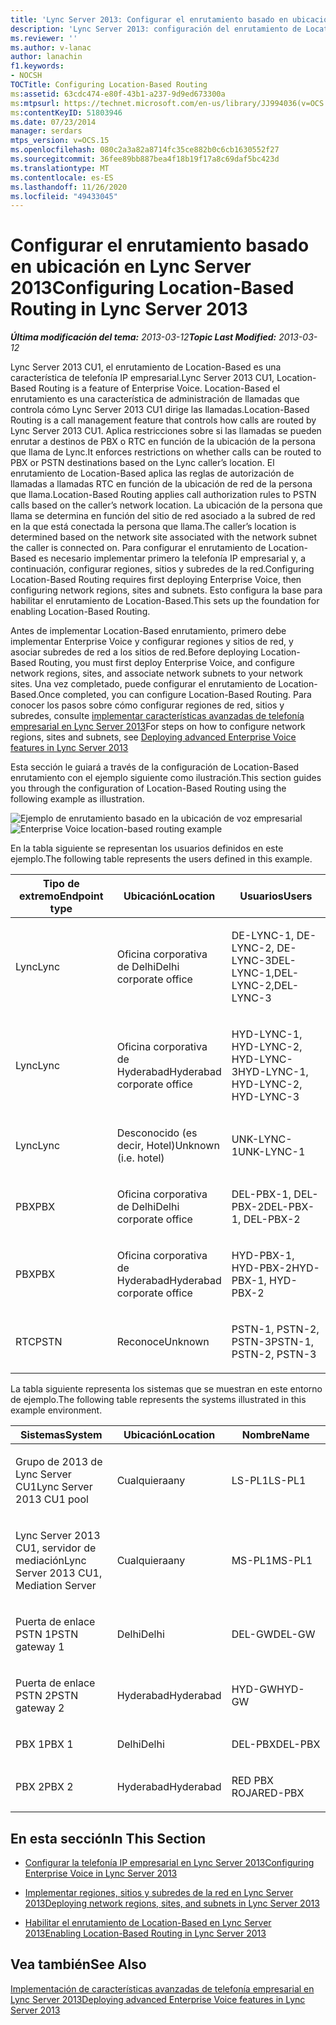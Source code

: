 ```yaml
---
title: 'Lync Server 2013: Configurar el enrutamiento basado en ubicación'
description: 'Lync Server 2013: configuración del enrutamiento de Location-Based.'
ms.reviewer: ''
ms.author: v-lanac
author: lanachin
f1.keywords:
- NOCSH
TOCTitle: Configuring Location-Based Routing
ms:assetid: 63cdc474-e80f-43b1-a237-9d9ed673300a
ms:mtpsurl: https://technet.microsoft.com/en-us/library/JJ994036(v=OCS.15)
ms:contentKeyID: 51803946
ms.date: 07/23/2014
manager: serdars
mtps_version: v=OCS.15
ms.openlocfilehash: 080c2a3a82a8714fc35ce882b0c6cb1630552f27
ms.sourcegitcommit: 36fee89bb887bea4f18b19f17a8c69daf5bc423d
ms.translationtype: MT
ms.contentlocale: es-ES
ms.lasthandoff: 11/26/2020
ms.locfileid: "49433045"
---
```

# <a name="configuring-location-based-routing-in-lync-server-2013"></a><span data-ttu-id="3194f-103">Configurar el enrutamiento basado en ubicación en Lync Server 2013</span><span class="sxs-lookup"><span data-stu-id="3194f-103">Configuring Location-Based Routing in Lync Server 2013</span></span>

<div data-xmlns="http://www.w3.org/1999/xhtml">

<div class="topic" data-xmlns="http://www.w3.org/1999/xhtml" data-msxsl="urn:schemas-microsoft-com:xslt" data-cs="https://msdn.microsoft.com/">

<div data-asp="https://msdn2.microsoft.com/asp">



</div>

<div id="mainSection">

<div id="mainBody"><span data-ttu-id="3194f-104">

<span> </span></span><span class="sxs-lookup"><span data-stu-id="3194f-104">

<span> </span></span></span>

<span data-ttu-id="3194f-105">_**Última modificación del tema:** 2013-03-12_</span><span class="sxs-lookup"><span data-stu-id="3194f-105">_**Topic Last Modified:** 2013-03-12_</span></span>

<span data-ttu-id="3194f-106">Lync Server 2013 CU1, el enrutamiento de Location-Based es una característica de telefonía IP empresarial.</span><span class="sxs-lookup"><span data-stu-id="3194f-106">Lync Server 2013 CU1, Location-Based Routing is a feature of Enterprise Voice.</span></span> <span data-ttu-id="3194f-107">Location-Based el enrutamiento es una característica de administración de llamadas que controla cómo Lync Server 2013 CU1 dirige las llamadas.</span><span class="sxs-lookup"><span data-stu-id="3194f-107">Location-Based Routing is a call management feature that controls how calls are routed by Lync Server 2013 CU1.</span></span> <span data-ttu-id="3194f-108">Aplica restricciones sobre si las llamadas se pueden enrutar a destinos de PBX o RTC en función de la ubicación de la persona que llama de Lync.</span><span class="sxs-lookup"><span data-stu-id="3194f-108">It enforces restrictions on whether calls can be routed to PBX or PSTN destinations based on the Lync caller’s location.</span></span> <span data-ttu-id="3194f-109">El enrutamiento de Location-Based aplica las reglas de autorización de llamadas a llamadas RTC en función de la ubicación de red de la persona que llama.</span><span class="sxs-lookup"><span data-stu-id="3194f-109">Location-Based Routing applies call authorization rules to PSTN calls based on the caller’s network location.</span></span> <span data-ttu-id="3194f-110">La ubicación de la persona que llama se determina en función del sitio de red asociado a la subred de red en la que está conectada la persona que llama.</span><span class="sxs-lookup"><span data-stu-id="3194f-110">The caller’s location is determined based on the network site associated with the network subnet the caller is connected on.</span></span> <span data-ttu-id="3194f-111">Para configurar el enrutamiento de Location-Based es necesario implementar primero la telefonía IP empresarial y, a continuación, configurar regiones, sitios y subredes de la red.</span><span class="sxs-lookup"><span data-stu-id="3194f-111">Configuring Location-Based Routing requires first deploying Enterprise Voice, then configuring network regions, sites and subnets.</span></span> <span data-ttu-id="3194f-112">Esto configura la base para habilitar el enrutamiento de Location-Based.</span><span class="sxs-lookup"><span data-stu-id="3194f-112">This sets up the foundation for enabling Location-Based Routing.</span></span>

<span data-ttu-id="3194f-113">Antes de implementar Location-Based enrutamiento, primero debe implementar Enterprise Voice y configurar regiones y sitios de red, y asociar subredes de red a los sitios de red.</span><span class="sxs-lookup"><span data-stu-id="3194f-113">Before deploying Location-Based Routing, you must first deploy Enterprise Voice, and configure network regions, sites, and associate network subnets to your network sites.</span></span> <span data-ttu-id="3194f-114">Una vez completado, puede configurar el enrutamiento de Location-Based.</span><span class="sxs-lookup"><span data-stu-id="3194f-114">Once completed, you can configure Location-Based Routing.</span></span> <span data-ttu-id="3194f-115">Para conocer los pasos sobre cómo configurar regiones de red, sitios y subredes, consulte [implementar características avanzadas de telefonía empresarial en Lync Server 2013](lync-server-2013-deploying-advanced-enterprise-voice-features.md)</span><span class="sxs-lookup"><span data-stu-id="3194f-115">For steps on how to configure network regions, sites and subnets, see [Deploying advanced Enterprise Voice features in Lync Server 2013](lync-server-2013-deploying-advanced-enterprise-voice-features.md)</span></span>

<span data-ttu-id="3194f-116">Esta sección le guiará a través de la configuración de Location-Based enrutamiento con el ejemplo siguiente como ilustración.</span><span class="sxs-lookup"><span data-stu-id="3194f-116">This section guides you through the configuration of Location-Based Routing using the following example as illustration.</span></span>

<span data-ttu-id="3194f-117">![Ejemplo de enrutamiento basado en la ubicación de voz empresarial](images/JJ994036.b6ef5afc-36ac-406f-8ec2-a87532b20612(OCS.15).png "Ejemplo de enrutamiento basado en la ubicación de voz empresarial")</span><span class="sxs-lookup"><span data-stu-id="3194f-117">![Enterprise Voice location-based routing example](images/JJ994036.b6ef5afc-36ac-406f-8ec2-a87532b20612(OCS.15).png "Enterprise Voice location-based routing example")</span></span>

  
<span data-ttu-id="3194f-118">En la tabla siguiente se representan los usuarios definidos en este ejemplo.</span><span class="sxs-lookup"><span data-stu-id="3194f-118">The following table represents the users defined in this example.</span></span>


<table>
<colgroup>
<col style="width: 33%" />
<col style="width: 33%" />
<col style="width: 33%" />
</colgroup>
<thead>
<tr class="header">
<th><span data-ttu-id="3194f-119">Tipo de extremo</span><span class="sxs-lookup"><span data-stu-id="3194f-119">Endpoint type</span></span></th>
<th><span data-ttu-id="3194f-120">Ubicación</span><span class="sxs-lookup"><span data-stu-id="3194f-120">Location</span></span></th>
<th><span data-ttu-id="3194f-121">Usuarios</span><span class="sxs-lookup"><span data-stu-id="3194f-121">Users</span></span></th>
</tr>
</thead>
<tbody>
<tr class="odd">
<td><p><span data-ttu-id="3194f-122">Lync</span><span class="sxs-lookup"><span data-stu-id="3194f-122">Lync</span></span></p></td>
<td><p><span data-ttu-id="3194f-123">Oficina corporativa de Delhi</span><span class="sxs-lookup"><span data-stu-id="3194f-123">Delhi corporate office</span></span></p></td>
<td><p><span data-ttu-id="3194f-124">DE-LYNC-1, DE-LYNC-2, DE-LYNC-3</span><span class="sxs-lookup"><span data-stu-id="3194f-124">DEL-LYNC-1,DEL-LYNC-2,DEL-LYNC-3</span></span></p></td>
</tr>
<tr class="even">
<td><p><span data-ttu-id="3194f-125">Lync</span><span class="sxs-lookup"><span data-stu-id="3194f-125">Lync</span></span></p></td>
<td><p><span data-ttu-id="3194f-126">Oficina corporativa de Hyderabad</span><span class="sxs-lookup"><span data-stu-id="3194f-126">Hyderabad corporate office</span></span></p></td>
<td><p><span data-ttu-id="3194f-127">HYD-LYNC-1, HYD-LYNC-2, HYD-LYNC-3</span><span class="sxs-lookup"><span data-stu-id="3194f-127">HYD-LYNC-1, HYD-LYNC-2, HYD-LYNC-3</span></span></p></td>
</tr>
<tr class="odd">
<td><p><span data-ttu-id="3194f-128">Lync</span><span class="sxs-lookup"><span data-stu-id="3194f-128">Lync</span></span></p></td>
<td><p><span data-ttu-id="3194f-129">Desconocido (es decir, Hotel)</span><span class="sxs-lookup"><span data-stu-id="3194f-129">Unknown (i.e. hotel)</span></span></p></td>
<td><p><span data-ttu-id="3194f-130">UNK-LYNC-1</span><span class="sxs-lookup"><span data-stu-id="3194f-130">UNK-LYNC-1</span></span></p></td>
</tr>
<tr class="even">
<td><p><span data-ttu-id="3194f-131">PBX</span><span class="sxs-lookup"><span data-stu-id="3194f-131">PBX</span></span></p></td>
<td><p><span data-ttu-id="3194f-132">Oficina corporativa de Delhi</span><span class="sxs-lookup"><span data-stu-id="3194f-132">Delhi corporate office</span></span></p></td>
<td><p><span data-ttu-id="3194f-133">DEL-PBX-1, DEL-PBX-2</span><span class="sxs-lookup"><span data-stu-id="3194f-133">DEL-PBX-1, DEL-PBX-2</span></span></p></td>
</tr>
<tr class="odd">
<td><p><span data-ttu-id="3194f-134">PBX</span><span class="sxs-lookup"><span data-stu-id="3194f-134">PBX</span></span></p></td>
<td><p><span data-ttu-id="3194f-135">Oficina corporativa de Hyderabad</span><span class="sxs-lookup"><span data-stu-id="3194f-135">Hyderabad corporate office</span></span></p></td>
<td><p><span data-ttu-id="3194f-136">HYD-PBX-1, HYD-PBX-2</span><span class="sxs-lookup"><span data-stu-id="3194f-136">HYD-PBX-1, HYD-PBX-2</span></span></p></td>
</tr>
<tr class="even">
<td><p><span data-ttu-id="3194f-137">RTC</span><span class="sxs-lookup"><span data-stu-id="3194f-137">PSTN</span></span></p></td>
<td><p><span data-ttu-id="3194f-138">Reconoce</span><span class="sxs-lookup"><span data-stu-id="3194f-138">Unknown</span></span></p></td>
<td><p><span data-ttu-id="3194f-139">PSTN-1, PSTN-2, PSTN-3</span><span class="sxs-lookup"><span data-stu-id="3194f-139">PSTN-1, PSTN-2, PSTN-3</span></span></p></td>
</tr>
</tbody>
</table>

  

<span data-ttu-id="3194f-140">La tabla siguiente representa los sistemas que se muestran en este entorno de ejemplo.</span><span class="sxs-lookup"><span data-stu-id="3194f-140">The following table represents the systems illustrated in this example environment.</span></span>


<table>
<colgroup>
<col style="width: 33%" />
<col style="width: 33%" />
<col style="width: 33%" />
</colgroup>
<thead>
<tr class="header">
<th><span data-ttu-id="3194f-141">Sistemas</span><span class="sxs-lookup"><span data-stu-id="3194f-141">System</span></span></th>
<th><span data-ttu-id="3194f-142">Ubicación</span><span class="sxs-lookup"><span data-stu-id="3194f-142">Location</span></span></th>
<th><span data-ttu-id="3194f-143">Nombre</span><span class="sxs-lookup"><span data-stu-id="3194f-143">Name</span></span></th>
</tr>
</thead>
<tbody>
<tr class="odd">
<td><p><span data-ttu-id="3194f-144">Grupo de 2013 de Lync Server CU1</span><span class="sxs-lookup"><span data-stu-id="3194f-144">Lync Server 2013 CU1 pool</span></span></p></td>
<td><p><span data-ttu-id="3194f-145">Cualquiera</span><span class="sxs-lookup"><span data-stu-id="3194f-145">any</span></span></p></td>
<td><p><span data-ttu-id="3194f-146">LS-PL1</span><span class="sxs-lookup"><span data-stu-id="3194f-146">LS-PL1</span></span></p></td>
</tr>
<tr class="even">
<td><p><span data-ttu-id="3194f-147">Lync Server 2013 CU1, servidor de mediación</span><span class="sxs-lookup"><span data-stu-id="3194f-147">Lync Server 2013 CU1, Mediation Server</span></span></p></td>
<td><p><span data-ttu-id="3194f-148">Cualquiera</span><span class="sxs-lookup"><span data-stu-id="3194f-148">any</span></span></p></td>
<td><p><span data-ttu-id="3194f-149">MS-PL1</span><span class="sxs-lookup"><span data-stu-id="3194f-149">MS-PL1</span></span></p></td>
</tr>
<tr class="odd">
<td><p><span data-ttu-id="3194f-150">Puerta de enlace PSTN 1</span><span class="sxs-lookup"><span data-stu-id="3194f-150">PSTN gateway 1</span></span></p></td>
<td><p><span data-ttu-id="3194f-151">Delhi</span><span class="sxs-lookup"><span data-stu-id="3194f-151">Delhi</span></span></p></td>
<td><p><span data-ttu-id="3194f-152">DEL-GW</span><span class="sxs-lookup"><span data-stu-id="3194f-152">DEL-GW</span></span></p></td>
</tr>
<tr class="even">
<td><p><span data-ttu-id="3194f-153">Puerta de enlace PSTN 2</span><span class="sxs-lookup"><span data-stu-id="3194f-153">PSTN gateway 2</span></span></p></td>
<td><p><span data-ttu-id="3194f-154">Hyderabad</span><span class="sxs-lookup"><span data-stu-id="3194f-154">Hyderabad</span></span></p></td>
<td><p><span data-ttu-id="3194f-155">HYD-GW</span><span class="sxs-lookup"><span data-stu-id="3194f-155">HYD-GW</span></span></p></td>
</tr>
<tr class="odd">
<td><p><span data-ttu-id="3194f-156">PBX 1</span><span class="sxs-lookup"><span data-stu-id="3194f-156">PBX 1</span></span></p></td>
<td><p><span data-ttu-id="3194f-157">Delhi</span><span class="sxs-lookup"><span data-stu-id="3194f-157">Delhi</span></span></p></td>
<td><p><span data-ttu-id="3194f-158">DEL-PBX</span><span class="sxs-lookup"><span data-stu-id="3194f-158">DEL-PBX</span></span></p></td>
</tr>
<tr class="even">
<td><p><span data-ttu-id="3194f-159">PBX 2</span><span class="sxs-lookup"><span data-stu-id="3194f-159">PBX 2</span></span></p></td>
<td><p><span data-ttu-id="3194f-160">Hyderabad</span><span class="sxs-lookup"><span data-stu-id="3194f-160">Hyderabad</span></span></p></td>
<td><p><span data-ttu-id="3194f-161">RED PBX ROJA</span><span class="sxs-lookup"><span data-stu-id="3194f-161">RED-PBX</span></span></p></td>
</tr>
</tbody>
</table>


<div>

## <a name="in-this-section"></a><span data-ttu-id="3194f-162">En esta sección</span><span class="sxs-lookup"><span data-stu-id="3194f-162">In This Section</span></span>

  - [<span data-ttu-id="3194f-163">Configurar la telefonía IP empresarial en Lync Server 2013</span><span class="sxs-lookup"><span data-stu-id="3194f-163">Configuring Enterprise Voice in Lync Server 2013</span></span>](lync-server-2013-configuring-enterprise-voice.md)

  - [<span data-ttu-id="3194f-164">Implementar regiones, sitios y subredes de la red en Lync Server 2013</span><span class="sxs-lookup"><span data-stu-id="3194f-164">Deploying network regions, sites, and subnets in Lync Server 2013</span></span>](lync-server-2013-deploying-network-regions-sites-and-subnets.md)

  - [<span data-ttu-id="3194f-165">Habilitar el enrutamiento de Location-Based en Lync Server 2013</span><span class="sxs-lookup"><span data-stu-id="3194f-165">Enabling Location-Based Routing in Lync Server 2013</span></span>](lync-server-2013-enabling-location-based-routing.md)

</div>

<div>

## <a name="see-also"></a><span data-ttu-id="3194f-166">Vea también</span><span class="sxs-lookup"><span data-stu-id="3194f-166">See Also</span></span>


[<span data-ttu-id="3194f-167">Implementación de características avanzadas de telefonía empresarial en Lync Server 2013</span><span class="sxs-lookup"><span data-stu-id="3194f-167">Deploying advanced Enterprise Voice features in Lync Server 2013</span></span>](lync-server-2013-deploying-advanced-enterprise-voice-features.md)  
  

<span data-ttu-id="3194f-168"></div>

</div>

<span> </span>

</div>

</div>

</span><span class="sxs-lookup"><span data-stu-id="3194f-168"></div>

</div>

<span> </span>

</div>

</div>

</span></span></div>

